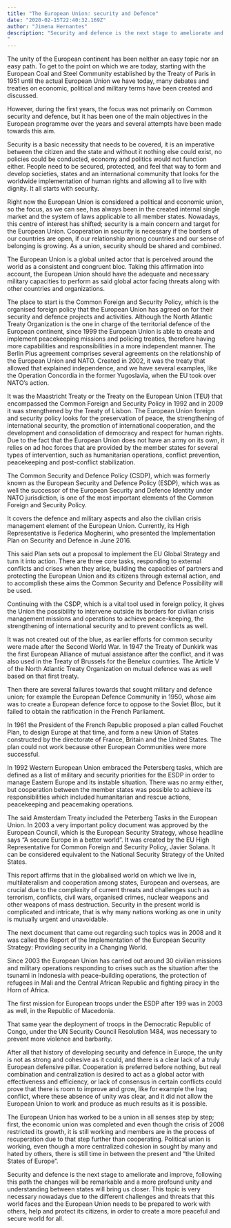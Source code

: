 ```yaml
---
title: "The European Union: security and Defence"
date: "2020-02-15T22:40:32.169Z"
author: "Jimena Hernantes"
description: "Security and defence is the next stage to ameliorate and improve, following this path the changes will be remarkable and a more profound unity and understanding between states will bring us closer. This topic is very necessary nowadays due to the different challenges and threats that this world faces and the European Union needs to be prepared to work with others, help and protect its citizens, in order to create a more peaceful and secure world for all.
"
---
```


The unity of the European continent has been neither an easy topic nor an easy path. To get to the point on which we are today, starting with the European Coal and Steel Community established by the Treaty of Paris in 1951 until the actual European Union we have today, many debates and treaties on economic, political and military terms have been created and discussed.

However, during the first years, the focus was not primarily on Common security and defence, but it has been one of the main objectives in the European programme over the years and several attempts have been made towards this aim.

Security is a basic necessity that needs to be covered, it is an imperative between the citizen and the state and without it nothing else could exist, no policies could be conducted, economy and politics would not function either. People need to be secured, protected, and feel that way to form and develop societies, states and an international community that looks for the worldwide implementation of human rights and allowing all to live with dignity. It all starts with security.

Right now the European Union is considered a political and economic union, so the focus, as we can see, has always been in the created internal single market and the system of laws applicable to all member states. Nowadays, this centre of interest has shifted; security is a main concern and target for the European Union. Cooperation in security is necessary if the borders of our countries are open, if our relationship among countries and our sense of belonging is growing. As a union, security should be shared and combined.

The European Union is a global united actor that is perceived around the world as a consistent and congruent bloc. Taking this affirmation into account, the European Union should have the adequate and necessary military capacities to perform as said global actor facing threats along with other countries and organizations.

The place to start is the Common Foreign and Security Policy, which is the organised foreign policy that the European Union has agreed on for their security and defence projects and activities. Although the North Atlantic Treaty Organization is the one in charge of the territorial defence of the European continent, since 1999 the European Union is able to create and implement peacekeeping missions and policing treaties, therefore having more capabilities and responsibilities in a more independent manner. The Berlin Plus agreement comprises several agreements on the relationship of the European Union and NATO. Created in 2002, it was the treaty that allowed that explained independence, and we have several examples, like the Operation Concordia in the former Yugoslavia, when the EU took over NATO’s action.

It was the Maastricht Treaty or the Treaty on the European Union (TEU) that encompassed the Common Foreign and Security Policy in 1992 and in 2009 it was strengthened by the Treaty of Lisbon. The European Union foreign and security policy looks for the preservation of peace, the strengthening of international security, the promotion of international cooperation, and the development and consolidation of democracy and respect for human rights. Due to the fact that the European Union does not have an army on its own, it relies on ad hoc forces that are provided by the member states for several types of intervention, such as humanitarian operations, conflict prevention, peacekeeping and post-conflict stabilization.

The Common Security and Defence Policy (CSDP), which was formerly known as the European Security and Defence Policy (ESDP), which was as well the successor of the European Security and Defence Identity under NATO jurisdiction, is one of the most important elements of the Common Foreign and Security Policy.

It covers the defence and military aspects and also the civilian crisis management element of the European Union. Currently, its High Representative is Federica Mogherini, who presented the Implementation Plan on Security and Defence in June 2016.

This said Plan sets out a proposal to implement the EU Global Strategy and turn it into action. There are three core tasks, responding to external conflicts and crises when they arise, building the capacities of partners and protecting the European Union and its citizens through external action, and to accomplish these aims the Common Security and Defence Possibility will be used.

Continuing with the CSDP, which is a vital tool used in foreign policy, it gives the Union the possibility to intervene outside its borders for civilian crisis management missions and operations to achieve peace-keeping, the strengthening of international security and to prevent conflicts as well.

It was not created out of the blue, as earlier efforts for common security were made after the Second World War. In 1947 the Treaty of Dunkirk was the first European Alliance of mutual assistance after the conflict, and it was also used in the Treaty of Brussels for the Benelux countries. The Article V of the North Atlantic Treaty Organization on mutual defence was as well based on that first treaty.

Then there are several failures towards that sought military and defence union; for example the European Defence Community in 1950, whose aim was to create a European defence force to oppose to the Soviet Bloc, but it failed to obtain the ratification in the French Parliament.

In 1961 the President of the French Republic proposed a plan called Fouchet Plan, to design Europe at that time, and form a new Union of States constructed by the directorate of France, Britain and the United States. The plan could not work because other European Communities were more successful.

In 1992 Western European Union embraced the Petersberg tasks, which are defined as a list of military and security priorities for the ESDP in order to manage Eastern Europe and its instable situation. There was no army either, but cooperation between the member states was possible to achieve its responsibilities which included humanitarian and rescue actions, peacekeeping and peacemaking operations.

The said Amsterdam Treaty included the Peterberg Tasks in the European Union.
In 2003 a very important policy document was approved by the European Council, which is the European Security Strategy, whose headline says “A secure Europe in a better world”. It was created by the EU High Representative for Common Foreign and Security Policy, Javier Solana. It can be considered equivalent to the National Security Strategy of the United States.

This report affirms that in the globalised world on which we live in, multilateralism and cooperation among states, European and overseas, are crucial due to the complexity of current threats and challenges such as terrorism, conflicts, civil wars, organised crimes, nuclear weapons and other weapons of mass destruction. Security in the present world is complicated and intricate, that is why many nations working as one in unity is mutually urgent and unavoidable.

The next document that came out regarding such topics was in 2008 and it was called the Report of the Implementation of the European Security Strategy: Providing security in a Changing World.

Since 2003 the European Union has carried out around 30 civilian missions and military operations responding to crises such as the situation after the tsunami in Indonesia with peace-building operations, the protection of refugees in Mali and the Central African Republic and fighting piracy in the Horn of Africa.

The first mission for European troops under the ESDP after 199 was in 2003 as well, in the Republic of Macedonia.

That same year the deployment of troops in the Democratic Republic of Congo, under the UN Security Council Resolution 1484, was necessary to prevent more violence and barbarity.

After all that history of developing security and defence in Europe, the unity is not as strong and cohesive as it could, and there is a clear lack of a truly European defensive pillar. Cooperation is preferred before nothing, but real combination and centralization is desired to act as a global actor with effectiveness and efficiency, or lack of consensus in certain conflicts could prove that there is room to improve and grow, like for example the Iraq conflict, where these absence of unity was clear, and it did not allow the European Union to work and produce as much results as it is possible.

The European Union has worked to be a union in all senses step by step; first, the economic union was completed and even though the crisis of 2008 restricted its growth, it is still working and members are in the process of recuperation due to that step further than cooperating. Political union is working, even though a more centralized cohesion in sought by many and hated by others, there is still time in between the present and “the United States of Europe”.

Security and defence is the next stage to ameliorate and improve, following this path the changes will be remarkable and a more profound unity and understanding between states will bring us closer. This topic is very necessary nowadays due to the different challenges and threats that this world faces and the European Union needs to be prepared to work with others, help and protect its citizens, in order to create a more peaceful and secure world for all.
